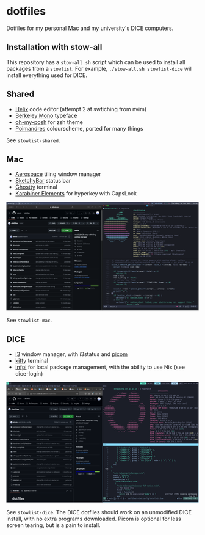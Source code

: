 # dotfiles

Dotfiles for my personal Mac and my university's DICE computers. 

## Installation with stow-all

This repository has a `stow-all.sh` script which can be used to install all packages from a `stowlist`. For example, `./stow-all.sh stowlist-dice` will install everything used for DICE.

## Shared

- [Helix](https://helix-editor.com) code editor (attempt 2 at swtiching from nvim)
- [Berkeley Mono](https://berkeleygraphics.com/typefaces/berkeley-mono) typeface
- [oh-my-posh](https://ohmyposh.dev) for zsh theme
- [Poimandres](https://github.com/drcmda/poimandres-theme) colourscheme, ported for many things

See `stowlist-shared`.

## Mac

- [Aerospace](https://github.com/nikitabobko/AeroSpace) tiling window manager
- [SketchyBar](https://github.com/FelixKratz/SketchyBar) status bar
- [Ghostty](http://ghostty.org/) terminal
- [Karabiner Elements](http://karabiner-elements.pqrs.org/) for hyperkey with CapsLock

![image of macos setup](./mac.png)

See `stowlist-mac`.

## DICE

- [i3](https://i3wm.org) window manager, with i3status and [picom](https://picom.app)
- [kitty](https://sw.kovidgoyal.net/kitty/) terminal
- [infpi](https://github.com/alecks/infpi) for local package management, with the ability to use Nix (see dice-login)


![image of dice setup](./dice.png)

See `stowlist-dice`. The DICE dotfiles should work on an unmodified DICE install, with no extra programs downloaded. Picom is optional for less screen tearing, but is a pain to install.
